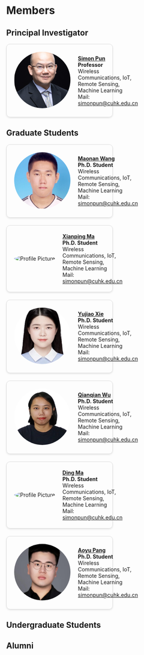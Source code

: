 # **Members**

## **Principal Investigator**

<div style="display: flex; align-items: center; border: 1px solid #ddd; border-radius: 10px; padding: 20px; box-shadow: 0 2px 4px rgba(0, 0, 0, 0.1); width: 48%;">
        <div style="flex-shrink: 0;">
            <img src="../assets/images/members/director.png" alt="Profile Picture" style="width: 150px; height: 150px; border-radius: 50%; object-fit: cover; margin-right: 20px;">
        </div>
        <div>
            <div style="font-weight: bold;"><a href="link/to/profile1.html" target="_blank">Simon Pun</a></div>
            <div style="font-weight: bold;">Professor</div>
            <div>Wireless Communications, IoT, Remote Sensing, Machine Learning</div>
            <div>Mail: <a href="mailto:simonpun@cuhk.edu.cn">simonpun@cuhk.edu.cn</a></div>
        </div>
    </div>

## **Graduate Students**

<div style="display: flex; flex-wrap: wrap; gap: 20px;">
    <div style="display: flex; align-items: center; border: 1px solid #ddd; border-radius: 10px; padding: 20px; box-shadow: 0 2px 4px rgba(0, 0, 0, 0.1); width: 48%;">
        <div style="flex-shrink: 0;">
            <img src="../assets/images/members/wangmaonan.jpg" alt="Profile Picture" style="width: 150px; height: 150px; border-radius: 50%; object-fit: cover; margin-right: 20px;">
        </div>
        <div>
            <div style="font-weight: bold;"><a href="link/to/profile1.html" target="_blank">Maonan Wang</a></div>
            <div style="font-weight: bold;">Ph.D. Student</div>
            <div>Wireless Communications, IoT, Remote Sensing, Machine Learning</div>
            <div>Mail: <a href="mailto:simonpun@cuhk.edu.cn">simonpun@cuhk.edu.cn</a></div>
        </div>
    </div>
    <div style="display: flex; align-items: center; border: 1px solid #ddd; border-radius: 10px; padding: 20px; box-shadow: 0 2px 4px rgba(0, 0, 0, 0.1); width: 48%;">
        <div style="flex-shrink: 0;">
            <img src="../assets/images/members/MaXianping.jpg" alt="Profile Picture" style="width: 150px; height: 150px; border-radius: 50%; object-fit: cover; margin-right: 20px;">
        </div>
        <div>
            <div style="font-weight: bold;"><a href="link/to/profile1.html" target="_blank">Xianping Ma</a></div>
            <div style="font-weight: bold;">Ph.D. Student</div>
            <div>Wireless Communications, IoT, Remote Sensing, Machine Learning</div>
            <div>Mail: <a href="mailto:simonpun@cuhk.edu.cn">simonpun@cuhk.edu.cn</a></div>
        </div>
    </div>
    <div style="display: flex; align-items: center; border: 1px solid #ddd; border-radius: 10px; padding: 20px; box-shadow: 0 2px 4px rgba(0, 0, 0, 0.1); width: 48%;">
        <div style="flex-shrink: 0;">
            <img src="../assets/images/members/xieyuejiao.jpg" alt="Profile Picture" style="width: 150px; height: 150px; border-radius: 50%; object-fit: cover; margin-right: 20px;">
        </div>
        <div>
            <div style="font-weight: bold;"><a href="link/to/profile1.html" target="_blank">Yujiao Xie</a></div>
            <div style="font-weight: bold;">Ph.D. Student</div>
            <div>Wireless Communications, IoT, Remote Sensing, Machine Learning</div>
            <div>Mail: <a href="mailto:simonpun@cuhk.edu.cn">simonpun@cuhk.edu.cn</a></div>
        </div>
    </div>
    <div style="display: flex; align-items: center; border: 1px solid #ddd; border-radius: 10px; padding: 20px; box-shadow: 0 2px 4px rgba(0, 0, 0, 0.1); width: 48%;">
        <div style="flex-shrink: 0;">
            <img src="../assets/images/members/wuqianqian.jpg" alt="Profile Picture" style="width: 150px; height: 150px; border-radius: 50%; object-fit: cover; margin-right: 20px;">
        </div>
        <div>
            <div style="font-weight: bold;"><a href="link/to/profile1.html" target="_blank">Qianqian Wu</a></div>
            <div style="font-weight: bold;">Ph.D. Student</div>
            <div>Wireless Communications, IoT, Remote Sensing, Machine Learning</div>
            <div>Mail: <a href="mailto:simonpun@cuhk.edu.cn">simonpun@cuhk.edu.cn</a></div>
        </div>
    </div>
    <div style="display: flex; align-items: center; border: 1px solid #ddd; border-radius: 10px; padding: 20px; box-shadow: 0 2px 4px rgba(0, 0, 0, 0.1); width: 48%;">
        <div style="flex-shrink: 0;">
            <img src="../assets/images/members/MaDing.jpg" alt="Profile Picture" style="width: 150px; height: 150px; border-radius: 50%; object-fit: cover; margin-right: 20px;">
        </div>
        <div>
            <div style="font-weight: bold;"><a href="link/to/profile1.html" target="_blank">Ding Ma</a></div>
            <div style="font-weight: bold;">Ph.D. Student</div>
            <div>Wireless Communications, IoT, Remote Sensing, Machine Learning</div>
            <div>Mail: <a href="mailto:simonpun@cuhk.edu.cn">simonpun@cuhk.edu.cn</a></div>
        </div>
    </div>
    <div style="display: flex; align-items: center; border: 1px solid #ddd; border-radius: 10px; padding: 20px; box-shadow: 0 2px 4px rgba(0, 0, 0, 0.1); width: 48%;">
        <div style="flex-shrink: 0;">
            <img src="../assets/images/members/PangAoYu.jpg" alt="Profile Picture" style="width: 150px; height: 150px; border-radius: 50%; object-fit: cover; margin-right: 20px;">
        </div>
        <div>
            <div style="font-weight: bold;"><a href="link/to/profile1.html" target="_blank">Aoyu Pang</a></div>
            <div style="font-weight: bold;">Ph.D. Student</div>
            <div>Wireless Communications, IoT, Remote Sensing, Machine Learning</div>
            <div>Mail: <a href="mailto:simonpun@cuhk.edu.cn">simonpun@cuhk.edu.cn</a></div>
        </div>
    </div>
</div>

## **Undergraduate Students**

## **Alumni**